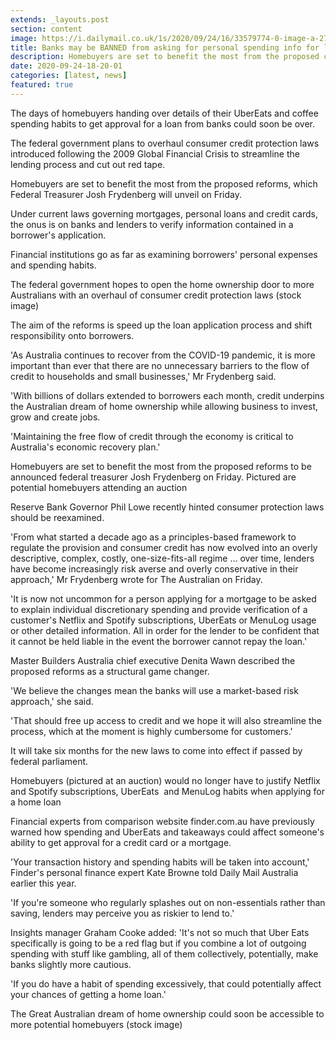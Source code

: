 ```yaml
---
extends: _layouts.post
section: content
image: https://i.dailymail.co.uk/1s/2020/09/24/16/33579774-0-image-a-27_1600961075731.jpg 
title: Banks may be BANNED from asking for personal spending info for loans 
description: Homebuyers are set to ­benefit the most from the proposed consumer credit protection laws reforms federal treasurer Josh Frydenberg will unveil on Friday. 
date: 2020-09-24-18-20-01 
categories: [latest, news] 
featured: true 
--- 
```

The days of homebuyers handing over details of their UberEats and coffee spending habits to get approval for a loan from banks could soon be over.

The federal government plans to overhaul consumer credit protection laws introduced following the 2009 Global Financial Crisis to streamline the lending process and cut out red tape. 

Homebuyers are set to ­benefit the most from the proposed reforms, which Federal Treasurer Josh Frydenberg will unveil on Friday.

Under current laws governing mortgages, personal loans and credit cards, the onus is on banks and lenders to verify information contained in a borrower's application. 

Financial institutions go as far as examining borrowers' personal expenses and spending habits.

The federal government hopes to open the home ownership door to more Australians with an overhaul of consumer credit protection laws (stock image)

The aim of the reforms is speed up the loan application process and shift responsibility onto borrowers.

'As Australia continues to recover from the COVID-19 pandemic, it is more important than ever that there are no unnecessary barriers to the flow of credit to households and small businesses,' Mr Frydenberg said.

'With billions of dollars extended to borrowers each month, credit underpins the Australian dream of home ownership while allowing business to invest, grow and create jobs.

'Maintaining the free flow of credit through the economy is critical to Australia's economic recovery plan.'

Homebuyers are set to ­benefit the most from the proposed reforms to be announced federal treasurer Josh Frydenberg on Friday. Pictured are potential homebuyers attending an auction

Reserve Bank Governor Phil Lowe recently hinted consumer protection laws should be reexamined.

'From what started a decade ago as a principles-based framework to regulate the provision and consumer credit has now evolved into an overly descriptive, complex, costly, one-size-fits-all regime … over time, lenders have become increasingly risk averse and overly conservative in their approach,' Mr Frydenberg wrote for The Australian on Friday. 

'It is now not uncommon for a person applying for a mortgage to be asked to explain individual discretionary spending and provide verification of a customer's Netflix and Spotify subscriptions, UberEats or MenuLog usage or other detailed information. All in order for the lender to be confident that it cannot be held liable in the event the borrower cannot repay the loan.'

Master Builders Australia chief executive Denita Wawn described the proposed reforms as a structural game changer.

'We believe the changes mean the banks will use a market-based risk approach,' she said.

'That should free up access to credit and we hope it will also streamline the process, which at the moment is highly cumbersome for customers.'

It will take six months for the new laws to come into effect if passed by federal parliament.

Homebuyers (pictured at an auction) would no longer have to justify Netflix and Spotify subscriptions, UberEats  and MenuLog habits when applying for a home loan

Financial experts from comparison website finder.com.au have previously warned how spending and UberEats and takeaways could affect someone's ability to get approval for a credit card or a mortgage.

'Your transaction history and spending habits will be taken into account,' Finder's personal finance expert Kate Browne told Daily Mail Australia earlier this year.

'If you're someone who regularly splashes out on non-essentials rather than saving, lenders may perceive you as riskier to lend to.'

Insights manager Graham Cooke added: 'It's not so much that Uber Eats specifically is going to be a red flag but if you combine a lot of outgoing spending with stuff like gambling, all of them collectively, potentially, make banks slightly more cautious.

'If you do have a habit of spending excessively, that could potentially affect your chances of getting a home loan.'

The Great Australian dream of home ownership could soon be accessible to more potential homebuyers (stock image)

